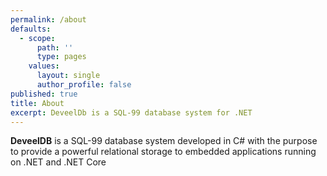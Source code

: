 ```yaml
---
permalink: /about
defaults:
  - scope:
      path: ''
      type: pages
    values:
      layout: single
      author_profile: false
published: true
title: About
excerpt: DeveelDb is a SQL-99 database system for .NET
---
```

**DeveelDB** is a SQL-99 database system developed in C# with the purpose to provide a powerful relational storage to embedded applications running on .NET and .NET Core